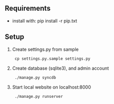 Requirements
------------
* install with: pip install -r pip.txt


Setup
-----
1. Create settings.py from sample

        cp settings.py.sample settings.py

2. Create database (sqlite3), and admin account

        ./manage.py syncdb

3. Start local website on localhost:8000

        ./manage.py runserver


